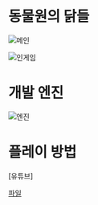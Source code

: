 # 동물원의 닭들

![메인](https://www.dalae37.com/project/chickenatthezoo/resource/image/chickenatthezoo.webp)

![인게임](https://www.dalae37.com/project/chickenatthezoo/resource/image/chickenatthezoo_ingame.webp)

# 개발 엔진

![엔진](https://images.contentstack.io/v3/assets/blt08c1239a7bff8ff5/bltdff1a2920dd347a5/63f5068a97790d11728d0a6d/U_Logo_Small_black.svg)

# 플레이 방법

[유튜브]

[파일](https://github.com/DaLae37/ChickenAtTheZoo/releases/download/v1.1.1/HowToPlay.pdf)
